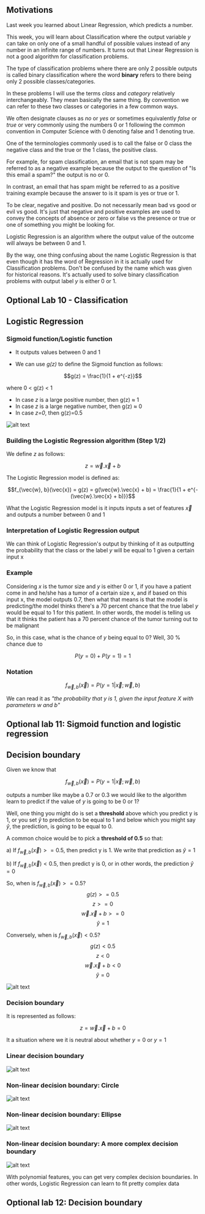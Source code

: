 ## Motivations

Last week you learned about Linear Regression, which predicts a number. 

This week, you will learn about Classification where the output variable *y* can take on only one of a small handful of possible values instead of any number in an infinite range of numbers. It turns out that Linear Regression is not a good algorithm for classification problems.

The type of classification problems where there are only 2 possible outputs is called binary classification where the word **binary** refers to there being only 2 possible classes/categories. 

In these problems I will use the terms *class* and *category* relatively interchangeably. They mean basically the same thing. By convention we can refer to these two classes or categories in a few common ways. 

We often designate clauses as *no* or *yes* or sometimes equivalently *false* or *true* or very commonly using the numbers 0 or 1 following the common convention in Computer Science with 0 denoting false and 1 denoting true. 

One of the terminologies commonly used is to call the false or 0 class the negative class and the true or the 1 class, the positive class. 

For example, for spam classification, an email that is not spam may be referred to as a negative example because the output to the question of "Is this email a spam?" the output is no or 0.

In contrast, an email that has spam might be referred to as a positive training example because the answer to is it spam is yes or true or 1. 

To be clear, negative and positive. Do not necessarily mean bad vs good or evil vs good. It's just that negative and positive examples are used to convey the concepts of absence or zero or false vs the presence or true or one of something you might be looking for. 

Logistic Regression is an algorithm where the output value of the outcome will always be between 0 and 1. 

By the way, one thing confusing about the name Logistic Regression is that even though it has the word of Regression in it is actually used for Classification problems. Don't be confused by the name which was given for historical reasons. It's actually used to solve binary classification problems with output label *y* is either 0 or 1.

## Optional Lab 10 - Classification

## Logistic Regression

### Sigmoid function/Logistic function

* It outputs values between 0 and 1

* We can use *g(z)* to define the Sigmoid function as follows:

$$g(z) = \frac{1}{1 + e^{-z}}$$

where 0 < g(z) < 1

- In case *z* is a large positive number, then g(z) $\approx$ 1
- In case *z* is a large negative number, then g(z) $\approx$ 0
- In case *z=0*, then g(z)=0.5

![alt text](./images_for_01/image1.png)

### Building the Logistic Regression algorithm (Step 1/2)

We define *z* as follows:

$$z = \vec{w}.\vec{x} + b$$

The Logistic Regression model is defined as:

$$f_{\vec{w}, b}(\vec{x}) = g(z) = g(\vec{w}.\vec{x} + b) = \frac{1}{1 + e^{-(\vec{w}.\vec{x} + b)}}$$

What the Logistic Regression model is it inputs inputs a set of features $\vec{x}$ and outputs a number between 0 and 1

### Interpretation of Logistic Regression output

We can think of Logistic Regression's output by thinking of it as outputting the probability that the class or the label *y* will be equal to 1 given a certain input x

### Example

Considering *x* is the tumor size and *y* is either 0 or 1, if you have a patient come in and he/she has a tumor of a certain size x, and if based on this input x, the model outputs 0.7, then what that means is that the model is predicting/the model thinks there's a 70 percent chance that the true label *y* would be equal to 1 for this patient. In other words, the model is telling us that it thinks the patient has a 70 percent chance of the tumor turning out to be malignant

So, in this case, what is the chance of *y* being equal to 0? Well, 30 % chance due to 

$$P(y=0) + P(y=1) = 1$$

### Notation

$$f_{\vec{w}, b}(\vec{x}) = P(y=1 | \vec{x}; \vec{w}, b)$$

We can read it as *"the probability that y is 1, given the input feature X with parameters w and b"*

## Optional lab 11: Sigmoid function and logistic regression

## Decision boundary

Given we know that

$$f_{\vec{w}, b}(\vec{x}) = P(y=1 | \vec{x}; \vec{w}, b)$$

outputs a number like maybe a 0.7 or 0.3 we would like to the algorithm learn to predict if the value of *y* is going to be 0 or 1? 

Well, one thing you might do is set a **threshold** above which you predict y is 1, or you set $\hat{y}$ to prediction to be equal to 1 and below which you might say $\hat{y}$, the prediction, is going to be equal to 0.

A common choice would be to pick a **threshold of 0.5**  so that:

a) If $f_{\vec{w}, b}(\vec{x}) >= 0.5$, then predict y is 1. We write that prediction as $\hat{y} = 1$

b) If $f_{\vec{w}, b}(\vec{x}) < 0.5$, then predict y is 0, or in other words, the prediction $\hat{y} = 0$

So, when is $f_{\vec{w}, b}(\vec{x}) >= 0.5 ?$
$$g(z) >= 0.5$$
$$z >= 0$$
$$\vec{w}.\vec{x} + b >= 0$$
$$\hat{y} = 1$$

Conversely, when is $f_{\vec{w}, b}(\vec{x}) < 0.5 ?$
$$g(z) < 0.5$$
$$z < 0$$
$$\vec{w}.\vec{x} + b < 0$$
$$\hat{y} = 0$$

![alt text](./images_for_01/image2.png)

### Decision boundary

It is represented as follows:

$$z = \vec{w}.\vec{x} + b = 0$$

It a situation where we it is neutral about whether $y=0$ or $y=1$

### Linear decision boundary

![alt text](./images_for_01/image3.png)

### Non-linear decision boundary: Circle

![alt text](./images_for_01/image4.png)

### Non-linear decision boundary: Ellipse

![alt text](./images_for_01/image5.png)

### Non-linear decision boundary: A more complex decision boundary

![alt text](./images_for_01/image6.png)

 With polynomial features, you can get very complex decision boundaries. In other words, Logistic Regression can learn to fit pretty complex data

 ## Optional lab 12: Decision boundary